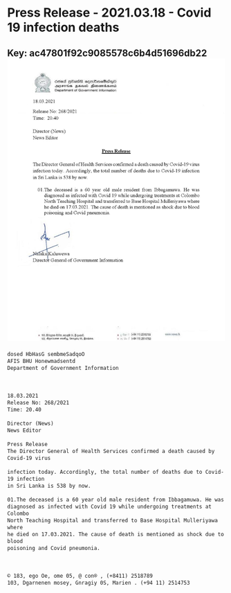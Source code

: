 # Press Release - 2021.03.18 - Covid 19 infection deaths 
Key: ac47801f92c9085578c6b4d51696db22 
![img](img/ac47801f92c9085578c6b4d51696db22.jpg)
---
```
dosed HbHasG sembmeSadqoO
AFIS BHU Honewmadsentd
Department of Government Information

 

18.03.2021
Release No: 268/2021
Time: 20.40

Director (News)
News Editor

Press Release
The Director General of Health Services confirmed a death caused by Covid-19 virus

infection today. Accordingly, the total number of deaths due to Covid-19 infection
in Sri Lanka is 538 by now.

01.The deceased is a 60 year old male resident from Ibbagamuwa. He was
diagnosed as infected with Covid 19 while undergoing treatments at Colombo
North Teaching Hospital and transferred to Base Hospital Mulleriyawa where
he died on 17.03.2021. The cause of death is mentioned as shock due to blood
poisoning and Covid pneumonia.

 

© 183, ego Oe, ome 05, @ con® , (+8411) 2518789
103, Dgarnenen mosey, Gnragiy 0S, Marien . (+94 11) 2514753

    

```

